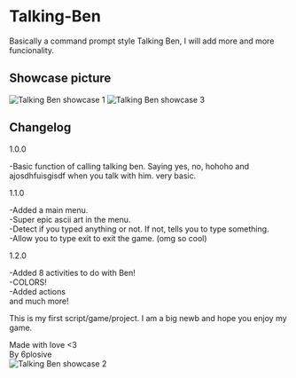 # Talking-Ben
Basically a command prompt style Talking Ben, I will add more and more funcionality.  
## Showcase picture
![Talking Ben showcase 1](https://user-images.githubusercontent.com/101194078/157687466-0d9027f3-b8f4-4386-b07c-9819d5c05399.png)
![Talking Ben showcase 3](https://user-images.githubusercontent.com/101194078/157688350-2f3c72fb-ec2c-4704-b7c0-25ea66d857fe.png)

## Changelog
1.0.0

-Basic function of calling talking ben. Saying yes, no, hohoho and ajosdhfuisgisdf when you talk with him. very basic. 

1.1.0

-Added a main menu.        
-Super epic ascii art in the menu.                
-Detect if you typed anything or not. If not, tells you to type something.              
-Allow you to type exit to exit the game. (omg so cool)               

1.2.0

-Added 8 activities to do with Ben!                
-COLORS!             
-Added actions          
and much more!                 

This is my first script/game/project. I am a big newb and hope you enjoy my game. 

Made with love <3                
By 6plosive                   
![Talking Ben showcase 2](https://user-images.githubusercontent.com/101194078/157688276-c76a0eab-7b3e-4772-a40f-62153f6ab2cf.png)
